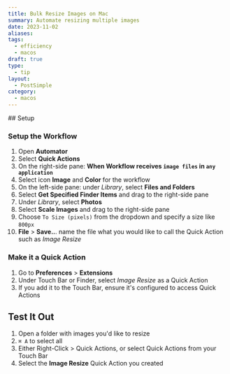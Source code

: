 ```yaml
---
title: Bulk Resize Images on Mac
summary: Automate resizing multiple images
date: 2023-11-02
aliases:
tags:
  - efficiency
  - macos
draft: true
type:
  - tip
layout:
  - PostSimple
category:
  - macos
---
```


<Callout text="Create a Quick Action with MacOS's Automator for a one-click option to bulk resize images for web production."/>
## Setup

### Setup the Workflow

1. Open **Automator**
2. Select **Quick Actions**
3. On the right-side pane: **When Workflow receives `image files` in `any application`**
4. Select icon **Image** and **Color** for the workflow
5. On the left-side pane: under _Library_, select **Files and Folders**
6. Select **Get Specified Finder Items** and drag to the right-side pane
7. Under _Library_, select **Photos**
8. Select **Scale Images** and drag to the right-side pane
9. Choose `To Size (pixels)` from the dropdown and specify a size like `800px`
10. **File** > **Save..**. name the file what you would like to call the Quick Action such as _Image Resize_

### Make it a Quick Action

1. Go to **Preferences** > **Extensions**
2. Under Touch Bar or Finder, select _Image Resize_ as a Quick Action
3. If you add it to the Touch Bar, ensure it's configured to access Quick Actions

## Test It Out

1. Open a folder with images you'd like to resize
2. `⌘ A` to select all
3. Either Right-Click > Quick Actions, or select Quick Actions from your Touch Bar
4. Select the **Image Resize** Quick Action you created
